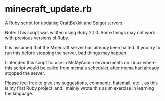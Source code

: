 minecraft_update.rb
===================

A Ruby script for updating CraftBukkit and Spigot servers.

Note: This script was written using Ruby 2.1.0. Some things may not work with previous versions of Ruby.

It is assumed that the Minecraft server has already been halted. If you try to run this before stopping the server, bad things may happen.

I intended this script for use in McMyAdmin environments on Linux where this script would be called from mcma's scheduler, after mcma had already stopped the server.

Please feel free to give any suggestions, comments, hatemail, etc... as this is my first Ruby project, and I mainly wrote this as an exercise in learning the language.
